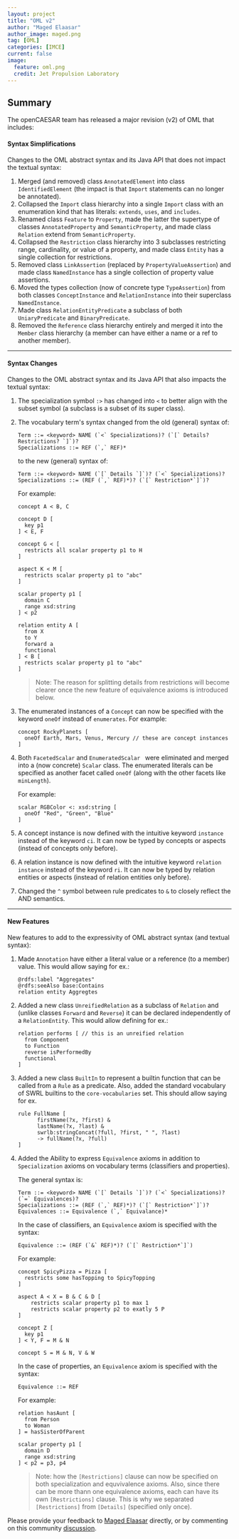 ```yaml
---
layout: project
title: "OML v2"
author: "Maged Elaasar"
author_image: maged.png
tag: [OML]
categories: [IMCE]
current: false
image:
  feature: oml.png
  credit: Jet Propulsion Laboratory
---
```


## Summary

The openCAESAR team has released a major revision (v2) of OML that includes:

#### Syntax Simplifications

Changes to the OML abstract syntax and its Java API that does not impact the textual syntax:

1. Merged (and removed) class `AnnotatedElement` into class `IdentifiedElement` (the impact is that `Import` statements can no longer be annotated).
1. Collapsed the `Import` class  hierarchy into a single `Import` class with an enumeration kind that has literals: `extends`, `uses`, and `includes`.
1. Renamed class `Feature` to `Property`, made the latter the supertype of classes `AnnotatedProperty` and `SemanticProperty`, and made class `Relation` extend from `SemanticProperty`.
1. Collapsed the `Restriction` class hierarchy into 3 subclasses restricting range, cardinality, or value of a property, and made class `Entity` has a single collection for restrictions.
1. Removed class `LinkAssertion` (replaced by `PropertyValueAssertion`) and made class `NamedInstance` has a single collection of property value assertions.
1. Moved the types collection (now of concrete type `TypeAssertion`) from both classes `ConceptInstance` and `RelationInstance` into their superclass `NamedInstance`.
1. Made class `RelationEntityPredicate` a subclass of both `UniaryPredicate` and `BinaryPredicate`.
1. Removed the `Reference` class hierarchy entirely and merged it into the `Member` class hierarchy (a member can have either a name or a ref to another member).

---

#### Syntax Changes

Changes to the OML abstract syntax and its Java API that also impacts the textual syntax:


1. The specialization symbol `:>` has changed into `<` to better align with the subset symbol (a subclass is a subset of its super class).

1. The vocabulary term's syntax changed from the old (general) syntax of:

    ```
    Term ::= <keyword> NAME (`<` Specializations)? (`[` Details? Restrictions? `]`)?
    Specializations ::= REF (`,` REF)*
    ```

    to the new (general) syntax of:

    ```
    Term ::= <keyword> NAME (`[` Details `]`)? (`<` Specializations)?
    Specializations ::= (REF (`,` REF)*)? (`[` Restriction*`]`)?
    ```

    For example:
    ```
    concept A < B, C

    concept D [
      key p1
    ] < E, F

    concept G < [
      restricts all scalar property p1 to H
    ] 

    aspect K < M [
      restricts scalar property p1 to "abc"
    ]

    scalar property p1 [
      domain C
      range xsd:string
    ] < p2

    relation entity A [
      from X 
      to Y
      forward a
      functional
    ] < B [
      restricts scalar property p1 to "abc"
    ]
    ```
    
    > Note: The reason for splitting details from restrictions will become clearer once the new feature of equivalence axioms is introduced below.


1. The enumerated instances of a `Concept` can now be specified with the keyword `oneOf` instead of `enumerates`. For example:

    ```
    concept RockyPlanets [
      oneOf Earth, Mars, Venus, Mercury // these are concept instances
    ]
    ```

1. Both `FacetedScalar` and `EnumeratedScalar ` were eliminated and merged into a (now concrete) `Scalar` class. The enumerated literals can be specified as another facet called `oneOf` (along with the other facets like `minLength`). 

    For example:
    ```
    scalar RGBColor <: xsd:string [
      oneOf "Red", "Green", "Blue"
    ]
    ```

1. A concept instance is now defined with the intuitive keyword `instance` instead of the keyword `ci`. It can now be typed by concepts or aspects (instead of concepts only before).

1. A relation instance is now defined with the intuitive keyword `relation instance` instead of the keyword `ri`. It can now be typed by relation entities or aspects (instead of relation entities only before).

1. Changed the `^` symbol between rule predicates to `&` to closely reflect the AND semantics.

---

#### New Features

New features to add to the expressivity of OML abstract syntax (and textual syntax):

1. Made `Annotation` have either a literal value or a reference (to a member) value. This would allow saying for ex.:
    ```
    @rdfs:label "Aggregates"
    @rdfs:seeAlso base:Contains
    relation entity Aggregtes
    ```
1. Added a new class `UnreifiedRelation` as a subclass of `Relation` and (unlike classes `Forward` and `Reverse`) it can be declared independently of a `RelationEntity`. This would allow defining for ex.:   
    ```
    relation performs [ // this is an unreified relation
      from Component 
      to Function 
      reverse isPerformedBy
      functional
    ]
    ```
1. Added a new class `BuiltIn` to represent a builtin function that can be called from a `Rule` as a predicate. Also, added the standard vocabulary of SWRL builtins to the `core-vocabularies` set. This should allow saying for ex. 
    ```
    rule FullName [
          firstName(?x, ?first) & 
          lastName(?x, ?last) &
          swrlb:stringConcat(?full, ?first, " ", ?last) 
          -> fullName(?x, ?full)
    ]
    ```

1. Added the Ability to express `Equivalence` axioms in addition to `Specialization` axioms on vocabulary terms (classifiers and properties).

   The general syntax is:
    ```
    Term ::= <keyword> NAME (`[` Details `]`)? (`<` Specializations)? (`=` Equivalences)?
    Specializations ::= (REF (`,` REF)*)? (`[` Restriction*`]`)?
    Equivalences ::= Equivalence (`,` Equivalance)*
    ```
    
    In the case of classifiers, an `Equivalence` axiom is specified with the syntax:
    ```
    Equivalence ::= (REF (`&` REF)*)? (`[` Restriction*`]`) 
    ```
    
    For example:
    ```
    concept SpicyPizza = Pizza [
      restricts some hasTopping to SpicyTopping
    ]

    aspect A < X = B & C & D [
        restricts scalar property p1 to max 1
        restricts scalar property p2 to exatly 5 P
    ]

    concept Z [
      key p1
    ] < Y, F = M & N

    concept S = M & N, V & W
    ```

    In the case of properties, an `Equivalence` axiom is specified with the syntax:
    ```
    Equivalence ::= REF 
    ```

    For example:
    ```
    relation hasAunt [
      from Person
      to Woman
    ] = hasSisterOfParent

    scalar property p1 [
      domain D
      range xsd:string
    ] < p2 = p3, p4
    ```

    > Note: how the `[Restrictions]` clause can now be specified on both specialization and equvivalence axioms. Also, since there can be more thann one equivalence axioms, each can have its own `[Restrictions]` clause. This is why we separated `[Restrictions]` from `[Details]` (specified only once).



Please provide your feedback to [Maged Elaasar](https://opencaesar.github.io/contributors/Maged%20Elaasar.html) directly, or by commenting on this community [discussion](https://github.com/opencaesar/community/discussions/2).
